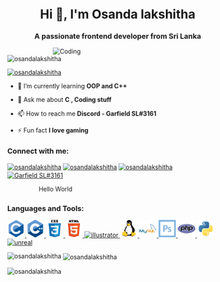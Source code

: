 <h1 align="center">Hi 👋, I'm Osanda lakshitha</h1>
<h3 align="center">A passionate frontend developer from Sri Lanka</h3>
<img align="right" alt="Coding" width="400" src="https://media.tenor.com/2uyENRmiUt0AAAAC/coding.gif">


<p align="left"> <img src="https://komarev.com/ghpvc/?username=osandalakshitha&label=Profile%20views&color=0e75b6&style=flat" alt="osandalakshitha" /> </p>

<p align="left"> <a href="https://twitter.com/osandalakshitha" target="blank"><img src="https://img.shields.io/twitter/follow/osandalakshitha?logo=twitter&style=for-the-badge" alt="osandalakshitha" /></a> </p>

- 🌱 I’m currently learning **OOP and C++**

- 💬 Ask me about **C , Coding stuff**

- 📫 How to reach me **Discord - Garfield SL#3161**

- ⚡ Fun fact **I love gaming**

<h3 align="left">Connect with me:</h3>
<p align="left">
<a href="https://twitter.com/osandalakshitha" target="blank"><img align="center" src="https://raw.githubusercontent.com/rahuldkjain/github-profile-readme-generator/master/src/images/icons/Social/twitter.svg" alt="osandalakshitha" height="30" width="40" /></a>
<a href="https://stackoverflow.com/users/osandalakshitha" target="blank"><img align="center" src="https://raw.githubusercontent.com/rahuldkjain/github-profile-readme-generator/master/src/images/icons/Social/stack-overflow.svg" alt="osandalakshitha" height="30" width="40" /></a>
<a href="https://instagram.com/osandalakshitha" target="blank"><img align="center" src="https://raw.githubusercontent.com/rahuldkjain/github-profile-readme-generator/master/src/images/icons/Social/instagram.svg" alt="osandalakshitha" height="30" width="40" /></a>
<a href="https://discord.gg/Garfield SL#3161" target="blank"><img align="center" src="https://raw.githubusercontent.com/rahuldkjain/github-profile-readme-generator/master/src/images/icons/Social/discord.svg" alt="Garfield SL#3161" height="30" width="40" /></a>
</p>

<marquee direction = "right" >
Hello World
</marquee>

<h3 align="left">Languages and Tools:</h3>
<p align="left"> <a href="https://www.cprogramming.com/" target="_blank" rel="noreferrer"> <img src="https://raw.githubusercontent.com/devicons/devicon/master/icons/c/c-original.svg" alt="c" width="40" height="40"/> </a> <a href="https://www.w3schools.com/cpp/" target="_blank" rel="noreferrer"> <img src="https://raw.githubusercontent.com/devicons/devicon/master/icons/cplusplus/cplusplus-original.svg" alt="cplusplus" width="40" height="40"/> </a> <a href="https://www.w3schools.com/css/" target="_blank" rel="noreferrer"> <img src="https://raw.githubusercontent.com/devicons/devicon/master/icons/css3/css3-original-wordmark.svg" alt="css3" width="40" height="40"/> </a> <a href="https://www.w3.org/html/" target="_blank" rel="noreferrer"> <img src="https://raw.githubusercontent.com/devicons/devicon/master/icons/html5/html5-original-wordmark.svg" alt="html5" width="40" height="40"/> </a> <a href="https://www.adobe.com/in/products/illustrator.html" target="_blank" rel="noreferrer"> <img src="https://www.vectorlogo.zone/logos/adobe_illustrator/adobe_illustrator-icon.svg" alt="illustrator" width="40" height="40"/> </a> <a href="https://www.linux.org/" target="_blank" rel="noreferrer"> <img src="https://raw.githubusercontent.com/devicons/devicon/master/icons/linux/linux-original.svg" alt="linux" width="40" height="40"/> </a> <a href="https://www.mysql.com/" target="_blank" rel="noreferrer"> <img src="https://raw.githubusercontent.com/devicons/devicon/master/icons/mysql/mysql-original-wordmark.svg" alt="mysql" width="40" height="40"/> </a> <a href="https://www.photoshop.com/en" target="_blank" rel="noreferrer"> <img src="https://raw.githubusercontent.com/devicons/devicon/master/icons/photoshop/photoshop-line.svg" alt="photoshop" width="40" height="40"/> </a> <a href="https://www.php.net" target="_blank" rel="noreferrer"> <img src="https://raw.githubusercontent.com/devicons/devicon/master/icons/php/php-original.svg" alt="php" width="40" height="40"/> </a> <a href="https://www.python.org" target="_blank" rel="noreferrer"> <img src="https://raw.githubusercontent.com/devicons/devicon/master/icons/python/python-original.svg" alt="python" width="40" height="40"/> </a> <a href="https://unrealengine.com/" target="_blank" rel="noreferrer"> <img src="https://raw.githubusercontent.com/kenangundogan/fontisto/036b7eca71aab1bef8e6a0518f7329f13ed62f6b/icons/svg/brand/unreal-engine.svg" alt="unreal" width="40" height="40"/> </a> </p>

<p><img align="left" src="https://github-readme-stats.vercel.app/api/top-langs?username=osandalakshitha&show_icons=true&locale=en&layout=compact" alt="osandalakshitha" /></p>

<p>&nbsp;<img align="center" src="https://github-readme-stats.vercel.app/api?username=osandalakshitha&show_icons=true&locale=en" alt="osandalakshitha" /></p>

<p><img align="center" src="https://github-readme-streak-stats.herokuapp.com/?user=osandalakshitha&" alt="osandalakshitha" /></p>
